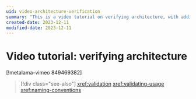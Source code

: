 ```yaml
---
uid: video-architecture-verification
summary: "This is a video tutorial on verifying architecture, with additional references on validation, validating usage, and naming conventions."
created-date: 2023-12-11
modified-date: 2023-12-11
---
```


# Video tutorial: verifying architecture

[!metalama-vimeo 849469382]

> [!div class="see-also"]
> <xref:validation>
> <xref:validating-usage>
> <xref:naming-conventions>


